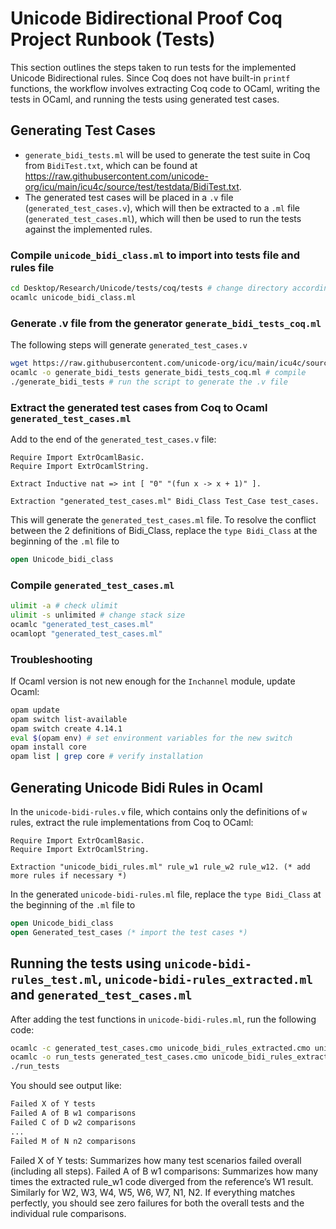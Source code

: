 # Unicode Bidirectional Proof Coq Project Runbook (Tests)

This section outlines the steps taken to run tests for the implemented Unicode Bidirectional rules. Since Coq does not have built-in `printf` functions, the workflow involves extracting Coq code to OCaml, writing the tests in OCaml, and running the tests using generated test cases.

## Generating Test Cases

- `generate_bidi_tests.ml` will be used to generate the test suite in Coq from `BidiTest.txt`, which can be found at https://raw.githubusercontent.com/unicode-org/icu/main/icu4c/source/test/testdata/BidiTest.txt.
- The generated test cases will be placed in a `.v` file (`generated_test_cases.v`), which will then be extracted to a `.ml` file (`generated_test_cases.ml`), which will then be used to run the tests against the implemented rules.

### Compile `unicode_bidi_class.ml` to import into tests file and rules file

```bash
cd Desktop/Research/Unicode/tests/coq/tests # change directory accordingly
ocamlc unicode_bidi_class.ml
```

### Generate .v file from the generator `generate_bidi_tests_coq.ml`

The following steps will generate `generated_test_cases.v`

```bash
wget https://raw.githubusercontent.com/unicode-org/icu/main/icu4c/source/test/testdata/BidiTest.txt # if have not downloaded the .txt file
ocamlc -o generate_bidi_tests generate_bidi_tests_coq.ml # compile
./generate_bidi_tests # run the script to generate the .v file
```

### Extract the generated test cases from Coq to Ocaml `generated_test_cases.ml`

Add to the end of the `generated_test_cases.v` file:

```coq
Require Import ExtrOcamlBasic.
Require Import ExtrOcamlString.

Extract Inductive nat => int [ "0" "(fun x -> x + 1)" ].

Extraction "generated_test_cases.ml" Bidi_Class Test_Case test_cases.
```

This will generate the `generated_test_cases.ml` file.
To resolve the conflict between the 2 definitions of Bidi_Class, replace the `type Bidi_Class` at the beginning of the `.ml` file to 
```ocaml
open Unicode_bidi_class
```

### Compile `generated_test_cases.ml`
```bash
ulimit -a # check ulimit
ulimit -s unlimited # change stack size
ocamlc "generated_test_cases.ml"
ocamlopt "generated_test_cases.ml"
```

### Troubleshooting

If Ocaml version is not new enough for the `Inchannel` module, update Ocaml:

```bash
opam update
opam switch list-available
opam switch create 4.14.1
eval $(opam env) # set environment variables for the new switch
opam install core
opam list | grep core # verify installation
```

## Generating Unicode Bidi Rules in Ocaml

In the `unicode-bidi-rules.v` file, which contains only the definitions of `w` rules, extract the rule implementations from Coq to OCaml:

```coq
Require Import ExtrOcamlBasic.
Require Import ExtrOcamlString.

Extraction "unicode_bidi_rules.ml" rule_w1 rule_w2 rule_w12. (* add more rules if necessary *)
```
In the generated `unicode-bidi-rules.ml` file, replace the `type Bidi_Class` at the beginning of the `.ml` file to 
```ocaml
open Unicode_bidi_class
open Generated_test_cases (* import the test cases *)
```

## Running the tests using `unicode-bidi-rules_test.ml`, `unicode-bidi-rules_extracted.ml` and `generated_test_cases.ml`
After adding the test functions in `unicode-bidi-rules.ml`, run the following code:


```bash
ocamlc -c generated_test_cases.cmo unicode_bidi_rules_extracted.cmo unicode_bidi_rules_test.ml
ocamlc -o run_tests generated_test_cases.cmo unicode_bidi_rules_extracted.cmo unicode_bidi_rules_test.cmo
./run_tests
```

You should see output like:

```bash
Failed X of Y tests
Failed A of B w1 comparisons
Failed C of D w2 comparisons
...
Failed M of N n2 comparisons
```

Failed X of Y tests: Summarizes how many test scenarios failed overall (including all steps).
Failed A of B w1 comparisons: Summarizes how many times the extracted rule_w1 code diverged from the reference’s W1 result.
Similarly for W2, W3, W4, W5, W6, W7, N1, N2.
If everything matches perfectly, you should see zero failures for both the overall tests and the individual rule comparisons.
